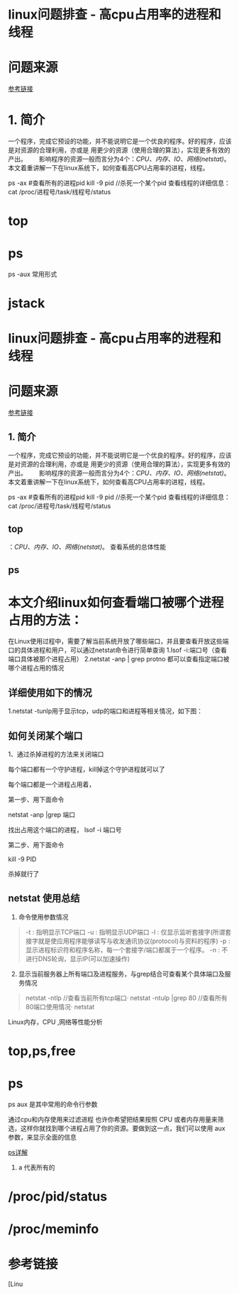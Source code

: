 # linux问题排查 - 高cpu占用率的进程和线程
# 问题来源
[参考链接](https://blog.csdn.net/hrn1216/article/details/51426741)
# 1. 简介
 一个程序，完成它预设的功能，并不能说明它是一个优良的程序。好的程序，应该是对资源的合理利用，亦或是
用更少的资源（使用合理的算法），实现更多有效的产出。
      影响程序的资源一般而言分为4个：*CPU、内存、IO、网络(netstat)*。本文着重讲解一下在linux系统下，如何查看高CPU占用率的进程，线程。

ps -ax #查看所有的进程pid
kill -9 pid //杀死一个某个pid
查看线程的详细信息：cat /proc/进程号/task/线程号/status

# top 
# ps
ps -aux 常用形式
# jstack 

# linux问题排查 - 高cpu占用率的进程和线程
# 问题来源
[参考链接](https://blog.csdn.net/hrn1216/article/details/51426741)
## 1. 简介
 一个程序，完成它预设的功能，并不能说明它是一个优良的程序。好的程序，应该是对资源的合理利用，亦或是
用更少的资源（使用合理的算法），实现更多有效的产出。
      影响程序的资源一般而言分为4个：*CPU、内存、IO、网络(netstat)*。本文着重讲解一下在linux系统下，如何查看高CPU占用率的进程，线程。

ps -ax #查看所有的进程pid
kill -9 pid //杀死一个某个pid
查看线程的详细信息：cat /proc/进程号/task/线程号/status
## top
：*CPU、内存、IO、网络(netstat)*。 查看系统的总体性能
## ps
# 本文介绍linux如何查看端口被哪个进程占用的方法：
在Linux使用过程中，需要了解当前系统开放了哪些端口，并且要查看开放这些端口的具体进程和用户，可以通过netstat命令进行简单查询
   1.lsof -i:端口号（查看端口具体被那个进程占用）
   2.netstat -anp | grep protno
  都可以查看指定端口被哪个进程占用的情况
## 详细使用如下的情况

1.netstat -tunlp用于显示tcp，udp的端口和进程等相关情况，如下图：

##  如何关闭某个端口
1、通过杀掉进程的方法来关闭端口

每个端口都有一个守护进程，kill掉这个守护进程就可以了

每个端口都是一个进程占用着，

第一步、用下面命令

netstat -anp |grep 端口

找出占用这个端口的进程，
lsof -i 端口号

第二步、用下面命令

kill -9 PID 

杀掉就行了
## netstat 使用总结
1. 命令使用参数情况
>-t : 指明显示TCP端口
 -u : 指明显示UDP端口
 -l : 仅显示监听套接字(所谓套接字就是使应用程序能够读写与收发通讯协议(protocol)与资料的程序)
 -p : 显示进程标识符和程序名称，每一个套接字/端口都属于一个程序。
 -n : 不进行DNS轮询，显示IP(可以加速操作)

2. 显示当前服务器上所有端口及进程服务，与grep结合可查看某个具体端口及服务情况
>netstat -ntlp   //查看当前所有tcp端口·
 netstat -ntulp |grep 80   //查看所有80端口使用情况·
 netstat
 
 
 Linux内存，CPU ,网络等性能分析
 
 # top,ps,free 
 # ps
 ps aux 是其中常用的命令行参数
 
 通过cpu和内存使用来过滤进程
 也许你希望把结果按照 CPU 或者内存用量来筛选，这样你就找到哪个进程占用了你的资源。要做到这一点，我们可以使用 aux 参数，来显示全面的信息
 
 [ps详解](https://blog.csdn.net/du_minchao/article/details/51697704)
 1. a 代表所有的
 # /proc/pid/status
 # /proc/meminfo
 # 参考链接
 
 [Linu